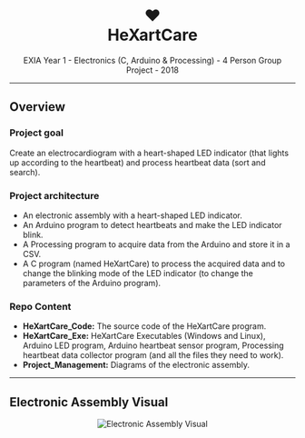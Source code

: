 <h1 align="center">❤️</br>HeXartCare</h1>
<p align="center">
  EXIA Year 1 - Electronics (C, Arduino & Processing) - 4 Person Group Project - 2018
</p>


---
## Overview
### Project goal
Create an electrocardiogram with a heart-shaped LED indicator (that lights up according to the heartbeat) and process heartbeat data (sort and search).

### Project architecture
* An electronic assembly with a heart-shaped LED indicator.
* An Arduino program to detect heartbeats and make the LED indicator blink.
* A Processing program to acquire data from the Arduino and store it in a CSV.
* A C program (named HeXartCare) to process the acquired data and to change the blinking mode of the LED indicator (to change the parameters of the Arduino program).

### Repo Content
* **HeXartCare_Code:** The source code of the HeXartCare program.
* **HeXartCare_Exe:** HeXartCare Executables (Windows and Linux), Arduino LED program, Arduino heartbeat sensor program, Processing heartbeat data collector program (and all the files they need to work).
* **Project_Management:** Diagrams of the electronic assembly.


---
## Electronic Assembly Visual
<p align="center">
  <img src="https://i.ibb.co/3Wyd0km/image.png" alt="Electronic Assembly Visual"></a>
</p>

